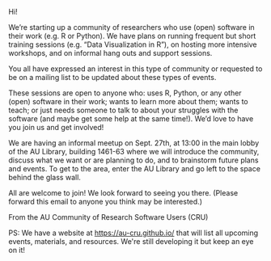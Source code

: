 Hi!

We’re starting up a community of researchers who use (open) software in their work (e.g. R or Python). We have plans on running frequent but short training sessions (e.g. “Data Visualization in R”), on hosting more intensive workshops, and on informal hang outs and support sessions.

You all have expressed an interest in this type of community or requested to be on a mailing list to be updated about these types of events.

These sessions are open to anyone who: uses R, Python, or any other (open) software in their work; wants to learn more about them; wants to teach; or just needs someone to talk to about your struggles with the software (and maybe get some help at the same time!). We’d love to have you join us and get involved!

We are having an informal meetup on Sept. 27th, at 13:00 in the main lobby of the AU Library, building 1461-63 where we will introduce the community, discuss what we want or are planning to do, and to brainstorm future plans and events. To get to the area, enter the AU Library and go left to the space behind the glass wall.

All are welcome to join! We look forward to seeing you there. (Please forward this email to anyone you think may be interested.)

From the AU Community of Research Software Users (CRU)

PS: We have a website at https://au-cru.github.io/ that will list all upcoming events, materials, and resources. We're still developing it but keep an eye on it!

